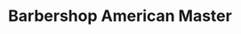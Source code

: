 ---
title: "Barbershop American Master"
url: /san-gil/barbershop-american-master/
shop: peluquería
---